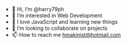 - 👋 Hi, I’m @harry79ph
- 👀 I’m interested in Web Development
- 🌱 I love JavaScript and learning new things
- 💞️ I’m looking to collaborate on projects
- 📫 How to reach me hmakinist@hotmail.com


<!---
harry79ph/harry79ph is a ✨ special ✨ repository because its `README.md` (this file) appears on your GitHub profile.
You can click the Preview link to take a look at your changes.
--->

